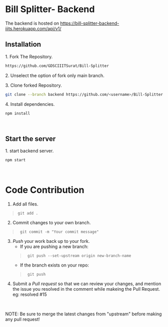 <h1> Bill Splitter- Backend </h1>

The backend is hosted on https://bill-splitter-backend-iiits.herokuapp.com/api/v1/

<h2> Installation </h2>

1\. Fork The Repository.
```bash
https://github.com/GDSCIIITSurat/Bill-Splitter
```
2\. Unselect the option of fork only main branch.

3\. Clone forked Repository.
```bash
git clone --branch backend https://github.com/<username>/Bill-Splitter.git
```
4\. Install dependencies.
```bash
npm install
```
<br>

## Start the server
1\. start backend server.
```bash
npm start
```
<br>

# Code Contribution
1. Add all files.
> ` git add . `
2. Commit changes to your own branch.
> ` git commit -m "Your commit message"`
3. *Push* your work back up to your fork.
    - If you are pushing a new branch:
    > ` git push --set-upstream origin new-branch-name`
    - If the branch exists on your repo:
    > ` git push`
4. Submit a *Pull request* so that we can review your changes, and mention the issue you resolved in the comment while makeing the Pull Request.
  eg: resolved #15

<br>

NOTE: Be sure to merge the latest changes from "upstream" before making any pull request!
